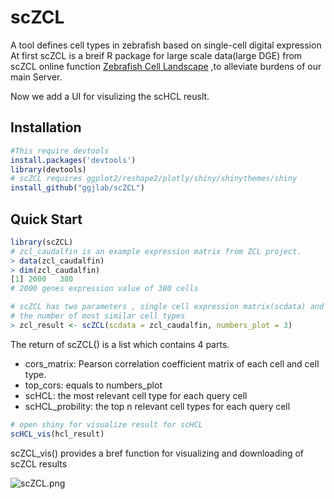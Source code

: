 # scZCL
A tool defines cell types in zebrafish based on single-cell digital expression
At first scZCL is a breif R package for large scale data(large DGE) from scZCL online function [Zebrafish Cell Landscape](http://10.71.115.210/ZCA/index.html) ,to alleviate burdens of our main Server.

Now we add a UI for visulizing the scHCL reuslt.

Installation
-----
```R
#This require devtools  
install.packages('devtools')
library(devtools)
# scZCL requires ggplot2/reshape2/plotly/shiny/shinythemes/shiny
install_github("ggjlab/scZCL")
```

Quick Start
----
```R
library(scZCL)
# zcl_caudalfin is an example expression matrix from ZCL project.
> data(zcl_caudalfin)
> dim(zcl_caudalfin)
[1] 2000   380
# 2000 genes expression value of 380 cells

# scZCL has two parameters , single cell expression matrix(scdata) and 
# the number of most similar cell types
> zcl_result <- scZCL(scdata = zcl_caudalfin, numbers_plot = 3)
```

The return of scZCL() is a list which contains 4 parts.
* cors_matrix: Pearson correlation coefficient matrix of each cell and cell type.
* top_cors: equals to numbers_plot
* scHCL: the most relevant cell type for each query cell
* scHCL_probility: the top n relevant cell types for each query cell

```R
# open shiny for visualize result for scHCL
scHCL_vis(hcl_result)
```

scZCL_vis() provides a bref function for visualizing and downloading of scZCL results

![scZCL.png](https://i.loli.net/2020/07/05/8PQ3seyUIaEHZXf.png)
